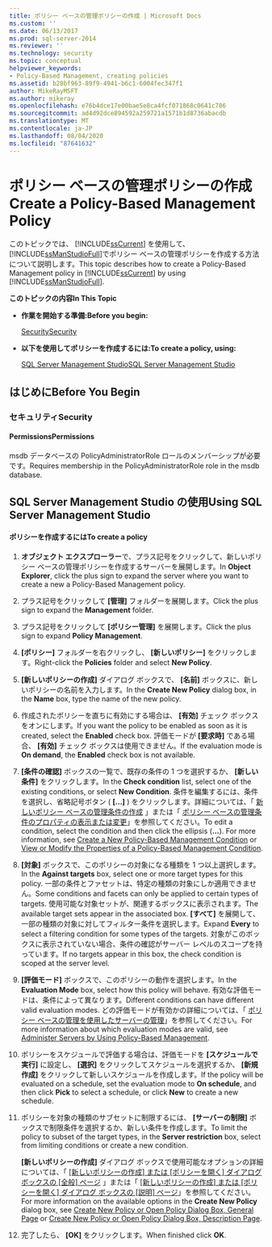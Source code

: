 ```yaml
---
title: ポリシー ベースの管理ポリシーの作成 | Microsoft Docs
ms.custom: ''
ms.date: 06/13/2017
ms.prod: sql-server-2014
ms.reviewer: ''
ms.technology: security
ms.topic: conceptual
helpviewer_keywords:
- Policy-Based Management, creating policies
ms.assetid: b28bf963-89f9-4941-b6c1-6004fec347f1
author: MikeRayMSFT
ms.author: mikeray
ms.openlocfilehash: e76b4dce17e00bae5e8ca4fcf071868c0641c786
ms.sourcegitcommit: ad4d92dce894592a259721a1571b1d8736abacdb
ms.translationtype: MT
ms.contentlocale: ja-JP
ms.lasthandoff: 08/04/2020
ms.locfileid: "87641632"
---
```

# <a name="create-a-policy-based-management-policy"></a><span data-ttu-id="3b36f-102">ポリシー ベースの管理ポリシーの作成</span><span class="sxs-lookup"><span data-stu-id="3b36f-102">Create a Policy-Based Management Policy</span></span>
  <span data-ttu-id="3b36f-103">このトピックでは、 [!INCLUDE[ssCurrent](../../includes/sscurrent-md.md)] を使用して、 [!INCLUDE[ssManStudioFull](../../includes/ssmanstudiofull-md.md)]でポリシー ベースの管理ポリシーを作成する方法について説明します。</span><span class="sxs-lookup"><span data-stu-id="3b36f-103">This topic describes how to create a Policy-Based Management policy in [!INCLUDE[ssCurrent](../../includes/sscurrent-md.md)] by using [!INCLUDE[ssManStudioFull](../../includes/ssmanstudiofull-md.md)].</span></span>  
  
 <span data-ttu-id="3b36f-104">**このトピックの内容**</span><span class="sxs-lookup"><span data-stu-id="3b36f-104">**In This Topic**</span></span>  
  
-   <span data-ttu-id="3b36f-105">**作業を開始する準備:**</span><span class="sxs-lookup"><span data-stu-id="3b36f-105">**Before you begin:**</span></span>  
  
     [<span data-ttu-id="3b36f-106">Security</span><span class="sxs-lookup"><span data-stu-id="3b36f-106">Security</span></span>](#Security)  
  
-   <span data-ttu-id="3b36f-107">**以下を使用してポリシーを作成するには:**</span><span class="sxs-lookup"><span data-stu-id="3b36f-107">**To create a policy, using:**</span></span>  
  
     [<span data-ttu-id="3b36f-108">SQL Server Management Studio</span><span class="sxs-lookup"><span data-stu-id="3b36f-108">SQL Server Management Studio</span></span>](#SSMSProcedure)  
  
##  <a name="before-you-begin"></a><a name="BeforeYouBegin"></a> <span data-ttu-id="3b36f-109">はじめに</span><span class="sxs-lookup"><span data-stu-id="3b36f-109">Before You Begin</span></span>  
  
###  <a name="security"></a><a name="Security"></a> <span data-ttu-id="3b36f-110">セキュリティ</span><span class="sxs-lookup"><span data-stu-id="3b36f-110">Security</span></span>  
  
####  <a name="permissions"></a><a name="Permissions"></a> <span data-ttu-id="3b36f-111">Permissions</span><span class="sxs-lookup"><span data-stu-id="3b36f-111">Permissions</span></span>  
 <span data-ttu-id="3b36f-112">msdb データベースの PolicyAdministratorRole ロールのメンバーシップが必要です。</span><span class="sxs-lookup"><span data-stu-id="3b36f-112">Requires membership in the PolicyAdministratorRole role in the msdb database.</span></span>  
  
##  <a name="using-sql-server-management-studio"></a><a name="SSMSProcedure"></a> <span data-ttu-id="3b36f-113">SQL Server Management Studio の使用</span><span class="sxs-lookup"><span data-stu-id="3b36f-113">Using SQL Server Management Studio</span></span>  
  
#### <a name="to-create-a-policy"></a><span data-ttu-id="3b36f-114">ポリシーを作成するには</span><span class="sxs-lookup"><span data-stu-id="3b36f-114">To create a policy</span></span>  
  
1.  <span data-ttu-id="3b36f-115">**オブジェクト エクスプローラー**で、プラス記号をクリックして、新しいポリシー ベースの管理ポリシーを作成するサーバーを展開します。</span><span class="sxs-lookup"><span data-stu-id="3b36f-115">In **Object Explorer**, click the plus sign to expand the server where you want to create a new a Policy-Based Management policy.</span></span>  
  
2.  <span data-ttu-id="3b36f-116">プラス記号をクリックして **[管理]** フォルダーを展開します。</span><span class="sxs-lookup"><span data-stu-id="3b36f-116">Click the plus sign to expand the **Management** folder.</span></span>  
  
3.  <span data-ttu-id="3b36f-117">プラス記号をクリックして **[ポリシー管理]** を展開します。</span><span class="sxs-lookup"><span data-stu-id="3b36f-117">Click the plus sign to expand **Policy Management**.</span></span>  
  
4.  <span data-ttu-id="3b36f-118">**[ポリシー]** フォルダーを右クリックし、 **[新しいポリシー]** をクリックします。</span><span class="sxs-lookup"><span data-stu-id="3b36f-118">Right-click the **Policies** folder and select **New Policy**.</span></span>  
  
5.  <span data-ttu-id="3b36f-119">**[新しいポリシーの作成]** ダイアログ ボックスで、 **[名前]** ボックスに、新しいポリシーの名前を入力します。</span><span class="sxs-lookup"><span data-stu-id="3b36f-119">In the **Create New Policy** dialog box, in the **Name** box, type the name of the new policy.</span></span>  
  
6.  <span data-ttu-id="3b36f-120">作成されたポリシーを直ちに有効にする場合は、 **[有効]** チェック ボックスをオンにします。</span><span class="sxs-lookup"><span data-stu-id="3b36f-120">If you want the policy to be enabled as soon as it is created, select the **Enabled** check box.</span></span> <span data-ttu-id="3b36f-121">評価モードが **[要求時]** である場合、 **[有効]** チェック ボックスは使用できません。</span><span class="sxs-lookup"><span data-stu-id="3b36f-121">If the evaluation mode is **On demand**, the **Enabled** check box is not available.</span></span>  
  
7.  <span data-ttu-id="3b36f-122">**[条件の確認]** ボックスの一覧で、既存の条件の 1 つを選択するか、 **[新しい条件]** をクリックします。</span><span class="sxs-lookup"><span data-stu-id="3b36f-122">In the **Check condition** list, select one of the existing conditions, or select **New Condition**.</span></span> <span data-ttu-id="3b36f-123">条件を編集するには、条件を選択し、省略記号ボタン ( **[...]** ) をクリックします。詳細については、「 [新しいポリシー ベースの管理条件の作成](create-a-new-policy-based-management-condition.md) 」または「 [ポリシー ベースの管理条件のプロパティの表示または変更](view-or-modify-the-properties-of-a-policy-based-management-condition.md)」を参照してください。</span><span class="sxs-lookup"><span data-stu-id="3b36f-123">To edit a condition, select the condition and then click the ellipsis (**...**). For more information, see [Create a New Policy-Based Management Condition](create-a-new-policy-based-management-condition.md) or [View or Modify the Properties of a Policy-Based Management Condition](view-or-modify-the-properties-of-a-policy-based-management-condition.md).</span></span>  
  
8.  <span data-ttu-id="3b36f-124">**[対象]** ボックスで、このポリシーの対象になる種類を 1 つ以上選択します。</span><span class="sxs-lookup"><span data-stu-id="3b36f-124">In the **Against targets** box, select one or more target types for this policy.</span></span> <span data-ttu-id="3b36f-125">一部の条件とファセットは、特定の種類の対象にしか適用できません。</span><span class="sxs-lookup"><span data-stu-id="3b36f-125">Some conditions and facets can only be applied to certain types of targets.</span></span> <span data-ttu-id="3b36f-126">使用可能な対象セットが、関連するボックスに表示されます。</span><span class="sxs-lookup"><span data-stu-id="3b36f-126">The available target sets appear in the associated box.</span></span> <span data-ttu-id="3b36f-127">**[すべて]** を展開して、一部の種類の対象に対してフィルター条件を選択します。</span><span class="sxs-lookup"><span data-stu-id="3b36f-127">Expand **Every** to select a filtering condition for some types of the targets.</span></span> <span data-ttu-id="3b36f-128">対象がこのボックスに表示されていない場合、条件の確認がサーバー レベルのスコープを持っています。</span><span class="sxs-lookup"><span data-stu-id="3b36f-128">If no targets appear in this box, the check condition is scoped at the server level.</span></span>  
  
9. <span data-ttu-id="3b36f-129">**[評価モード]** ボックスで、このポリシーの動作を選択します。</span><span class="sxs-lookup"><span data-stu-id="3b36f-129">In the **Evaluation Mode** box, select how this policy will behave.</span></span> <span data-ttu-id="3b36f-130">有効な評価モードは、条件によって異なります。</span><span class="sxs-lookup"><span data-stu-id="3b36f-130">Different conditions can have different valid evaluation modes.</span></span> <span data-ttu-id="3b36f-131">どの評価モードが有効かの詳細については、「 [ポリシー ベースの管理を使用したサーバーの管理](administer-servers-by-using-policy-based-management.md)」を参照してください。</span><span class="sxs-lookup"><span data-stu-id="3b36f-131">For more information about which evaluation modes are valid, see [Administer Servers by Using Policy-Based Management](administer-servers-by-using-policy-based-management.md).</span></span>  
  
10. <span data-ttu-id="3b36f-132">ポリシーをスケジュールで評価する場合は、評価モードを **[スケジュールで実行]** に設定し、 **[選択]** をクリックしてスケジュールを選択するか、 **[新規作成]** をクリックして新しいスケジュールを作成します。</span><span class="sxs-lookup"><span data-stu-id="3b36f-132">If the policy will be evaluated on a schedule, set the evaluation mode to **On schedule**, and then click **Pick** to select a schedule, or click **New** to create a new schedule.</span></span>  
  
11. <span data-ttu-id="3b36f-133">ポリシーを対象の種類のサブセットに制限するには、 **[サーバーの制限]** ボックスで制限条件を選択するか、新しい条件を作成します。</span><span class="sxs-lookup"><span data-stu-id="3b36f-133">To limit the policy to subset of the target types, in the **Server restriction** box, select from limiting conditions or create a new condition.</span></span>  
  
     <span data-ttu-id="3b36f-134">**[新しいポリシーの作成]** ダイアログ ボックスで使用可能なオプションの詳細については、「 [[新しいポリシーの作成] または [ポリシーを開く] ダイアログ ボックスの [全般] ページ](../../integration-services/general-page-of-integration-services-designers-options.md) 」または「 [[新しいポリシーの作成] または [ポリシーを開く] ダイアログ ボックスの [説明] ページ](create-new-policy-or-open-policy-dialog-box-description-page.md)」を参照してください。</span><span class="sxs-lookup"><span data-stu-id="3b36f-134">For more information on the available options in the **Create New Policy** dialog box, see [Create New Policy or Open Policy Dialog Box, General Page](../../integration-services/general-page-of-integration-services-designers-options.md) or [Create New Policy or Open Policy Dialog Box, Description Page](create-new-policy-or-open-policy-dialog-box-description-page.md).</span></span>  
  
12. <span data-ttu-id="3b36f-135">完了したら、 **[OK]** をクリックします。</span><span class="sxs-lookup"><span data-stu-id="3b36f-135">When finished click **OK**.</span></span>  
  
  
